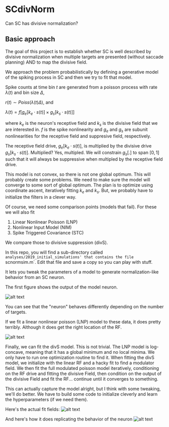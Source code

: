 # SCdivNorm
Can SC has divisive normalization?


## Basic approach
The goal of this project is to establish whether SC is well described by divisive normalization when multiple targets are presented (without saccade planning) AND to map the divisive field.

We approach the problem probabilistically by defining a generative model of the spiking process in SC and then we try to fit that model.

Spike counts at time bin $t$ are generated from a poisson process with rate $\lambda(t)$ and bin size $\Delta$,

$r(t)\sim Poiss(\lambda(t)\Delta)$, and

$\lambda(t) = f\big[ g_e[k_e\cdot s(t)] \times g_s[k_s \cdot s(t)]\big]$

where $k_e$ is the neuron's receptive field and $k_s$ is the divisive field that we are interested in. $f$ is the spike nonlinearity and $g_e$ and $g_s$ are subunit nonlinearities for the receptive field and suppresive field, respectively.

The receptive field drive, $g_e[k_e \cdot s(t)]$, is multiplied by the divisive drive $g_s[k_s \cdot s(t)]$. Multiplied? Yes, multipled. We will constrain $g_s[.]$ to span $[{0,1}]$ such that it will always be suppressive when multipled by the receptive field drive.

This model is not convex, so there is not one global optimum. This will probably create some problems. We need to make sure the model will converge to some sort of global optimum. The plan is to optimize using coordinate ascent, iteratively fitting $k_e$ and $k_s$. But, we probably have to initialize the filters in a clever way.

Of course, we need some comparison points (models that fail). For these we will also fit
1) Linear Nonlinear Poisson (LNP)
2) Nonlinear Input Model (NIM)
3) Spike Triggered Covariance (STC)

We compare those to divisive suppression (divS).


In this repo, you will find a sub-directory called `analyses/2019_initial_simulations' that contains the file `scnormsim.m`. Edit that file and save a copy so you can play with stuff. 

It lets you tweak the parameters of a model to generate normalization-like behavior from an SC neuron.

The first figure shows the output of the model neuron. 

![alt text][thedata]

You can see that the "neuron" behaves differently depending on the number of targets.

If we fit a linear nonlinear poisson (LNP) model to these data, it does pretty terribly. Although it does get the right location of the RF.

![alt text][LNP]

Finally, we can fit the divS model. This is not trivial. The LNP model is log-concave, meaning that it has a global minimum and no local minima. We only have to run one optimization routine to find it. When fitting the divS model, we initialize with the linear RF and a hacky fit to find a modulator field. We then fit the full modulated poisson model iteratively, conditioning on the RF drive and fitting the divisive Field, then condition on the output of the divisive Field and fit the RF... continue until it converges to something.

This can actually capture the model alright, but I think with some tweaking, we'll do better. We have to build some code to initialize cleverly and learn the hyperparameters (if we need them).

Here's the actual fit fields:
![alt text][divS]

And here's how it does replicating the behavior of the neuron
![alt text][divSsta]

[thedata]: https://github.com/jcbyts/SCdivNorm/tree/master/figures/simulationSTA.png "The Data"

[LNP]: https://github.com/jcbyts/SCdivNorm/tree/master/figures/lnpSTA.png "LNP fit"


[divS]: https://github.com/jcbyts/SCdivNorm/tree/master/figures/divSfits.png "divS fit"

[divSsta]: https://github.com/jcbyts/SCdivNorm/tree/master/figures/divSsta.png "divS STA"
